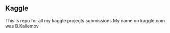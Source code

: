 ## Kaggle

This is repo for all my kaggle projects submissions
My name on kaggle.com was B.Kallemov
